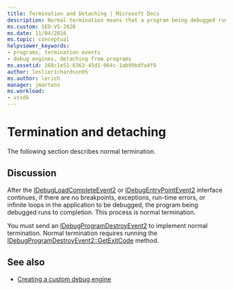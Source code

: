 ```yaml
---
title: Termination and Detaching | Microsoft Docs
description: Normal termination means that a program being debugged runs to completion with no breakpoints, exceptions, run-time errors, or infinite loops.
ms.custom: SEO-VS-2020
ms.date: 11/04/2016
ms.topic: conceptual
helpviewer_keywords:
- programs, termination events
- debug engines, detaching from programs
ms.assetid: 268c1e51-6363-45d1-964c-1ab99bdfa4f9
author: leslierichardson95
ms.author: lerich
manager: jmartens
ms.workload:
- vssdk
---
```

# Termination and detaching
The following section describes normal termination.

## Discussion
 After the [IDebugLoadCompleteEvent2](../../extensibility/debugger/reference/idebugloadcompleteevent2.md) or [IDebugEntryPointEvent2](../../extensibility/debugger/reference/idebugentrypointevent2.md) interface continues, if there are no breakpoints, exceptions, run-time errors, or infinite loops in the application to be debugged, the program being debugged runs to completion. This process is normal termination.

 You must send an [IDebugProgramDestroyEvent2](../../extensibility/debugger/reference/idebugprogramdestroyevent2.md) to implement normal termination. Normal termination requires running the [IDebugProgramDestroyEvent2::GetExitCode](../../extensibility/debugger/reference/idebugprogramdestroyevent2-getexitcode.md) method.

## See also
- [Creating a custom debug engine](../../extensibility/debugger/creating-a-custom-debug-engine.md)
